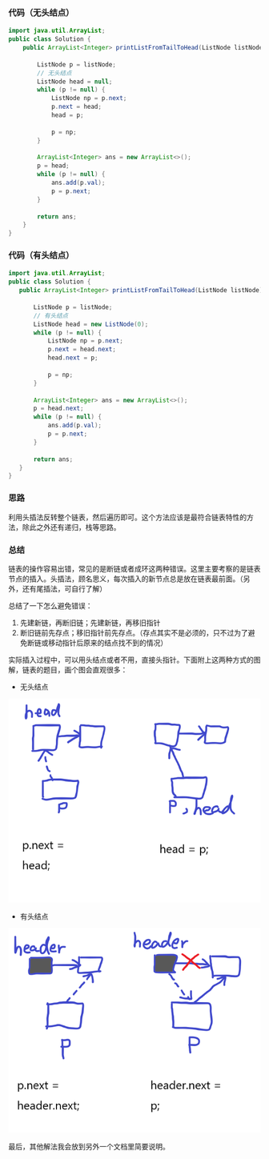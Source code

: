 ### 代码（无头结点）

``` java
import java.util.ArrayList;
public class Solution {
    public ArrayList<Integer> printListFromTailToHead(ListNode listNode) {
        
        ListNode p = listNode;
        // 无头结点
        ListNode head = null;
        while (p != null) {
            ListNode np = p.next;
            p.next = head;
            head = p;
            
            p = np;
        }
        
        ArrayList<Integer> ans = new ArrayList<>();
        p = head;
        while (p != null) {
            ans.add(p.val);
            p = p.next;
        }
        
        return ans;
    }
}
```



### 代码（有头结点）

 ``` java
import java.util.ArrayList;
public class Solution {
    public ArrayList<Integer> printListFromTailToHead(ListNode listNode) {
        
        ListNode p = listNode;
        // 有头结点
        ListNode head = new ListNode(0);
        while (p != null) {
            ListNode np = p.next;
            p.next = head.next;
            head.next = p;
            
            p = np;
        }
        
        ArrayList<Integer> ans = new ArrayList<>();
        p = head.next;
        while (p != null) {
            ans.add(p.val);
            p = p.next;
        }
        
        return ans;
    }
}
 ```



### 思路

利用头插法反转整个链表，然后遍历即可。这个方法应该是最符合链表特性的方法，除此之外还有递归，栈等思路。



### 总结

链表的操作容易出错，常见的是断链或者成环这两种错误。这里主要考察的是链表节点的插入。头插法，顾名思义，每次插入的新节点总是放在链表最前面。（另外，还有尾插法，可自行了解）



总结了一下怎么避免错误：

1. 先建新链，再断旧链；先建新链，再移旧指针
2. 断旧链前先存点；移旧指针前先存点。（存点其实不是必须的，只不过为了避免断链或移动指针后原来的结点找不到的情况）



实际插入过程中，可以用头结点或者不用，直接头指针。下面附上这两种方式的图解，链表的题目，画个图会直观很多：

* 无头结点

![无头结点](/imgs/从尾到头打印链表_2.png)

* 有头结点

![有头结点](/imgs/从尾到头打印链表_1.png)

最后，其他解法我会放到另外一个文档里简要说明。